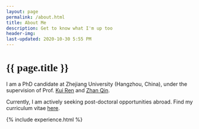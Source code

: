 ```yaml
---
layout: page
permalink: /about.html
title: About Me
description: Get to know what I'm up too
header-img: 
last-updated: 2020-10-30 5:55 PM
---
```


<h1 class="mx-auto" style="font-family:Courgette;">{{ page.title }}</h1>

I am a PhD candidate at Zhejiang University (Hangzhou, China), under the supervision of Prof. <a href="https://scholar.google.com/citations?user=uuQA_rcAAAAJ">Kui Ren</a> and <a href="https://scholar.google.com/citations?user=5fa4lOQAAAAJ&amp;hl=en">Zhan Qin</a>.

Currently, I am actively seeking post-doctoral opportunities abroad. Find my curriculum vitae <a href='./assets/pdf/vitae.pdf' class="highlighted">here</a>.

{% include experience.html %}

<!-- 
*This is an example of code*
```js
<script>
    $(document).ready(function() {
        $(".toast").toast('show');
    });
</script>
``` -->
